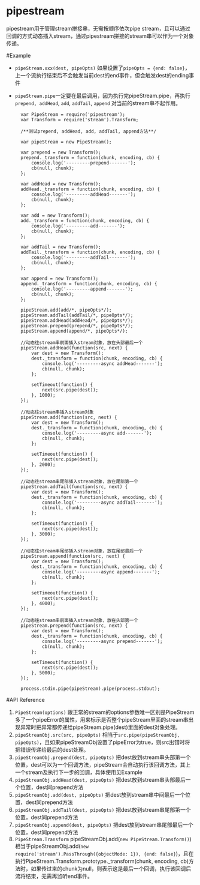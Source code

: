 # pipestream
pipestream用于管理stream拼接串，无需按顺序依次pipe stream，且可以通过回调的方式动态插入stream，通过pipestream拼接的stream串可以作为一个对象传递。

#Example

- `pipeStream.xxx(dest, pipeOpts)` 如果设置了`pipeOpts = {end: false}`，上一个流执行结束后不会触发当前dest的end事件，但会触发dest的ending事件
- `pipeStream.pipe`一定要在最后调用，因为执行完pipeStream.pipe，再执行 `prepend, addHead`, `add`, `addTail`, `append` 对当前的stream串不起作用。
	
		var PipeStream = require('pipestream');
		var Transform = require('stream').Transform;
		
		/**测试prepend, addHead, add, addTail, append方法**/
		
		var pipeStream = new PipeStream();
		
		var prepend = new Transform();
		prepend._transform = function(chunk, encoding, cb) {
			console.log('---------prepend-------');
			cb(null, chunk);
		};
		
		var addHead = new Transform();
		addHead._transform = function(chunk, encoding, cb) {
			console.log('---------addHead-------');
			cb(null, chunk);
		};
		
		var add = new Transform();
		add._transform = function(chunk, encoding, cb) {
			console.log('---------add-------');
			cb(null, chunk);
		};
		
		var addTail = new Transform();
		addTail._transform = function(chunk, encoding, cb) {
			console.log('---------addTail-------');
			cb(null, chunk);
		};
		
		var append = new Transform();
		append._transform = function(chunk, encoding, cb) {
			console.log('---------append-------');
			cb(null, chunk);
		};
		
		pipeStream.add(add/*, pipeOpts*/);
		pipeStream.addTail(addTail/*, pipeOpts*/);
		pipeStream.addHead(addHead/*, pipeOpts*/);
		pipeStream.prepend(prepend/*, pipeOpts*/);
		pipeStream.append(append/*, pipeOpts*/);
		
		//动态往stream串前面插入stream对象，放在头部最后一个
		pipeStream.addHead(function(src, next) {
			var dest = new Transform();
			dest._transform = function(chunk, encoding, cb) {
				console.log('---------async addHead-------');
				cb(null, chunk);
			};
			
			setTimeout(function() {
				next(src.pipe(dest));
			}, 1000);
		});
		
		//动态往stream串插入stream对象
		pipeStream.add(function(src, next) {
			var dest = new Transform();
			dest._transform = function(chunk, encoding, cb) {
				console.log('---------async add-------');
				cb(null, chunk);
			};
			
			setTimeout(function() {
				next(src.pipe(dest));
			}, 2000);
		});
		
		//动态往stream串尾部插入stream对象，放在尾部第一个
		pipeStream.addTail(function(src, next) {
			var dest = new Transform();
			dest._transform = function(chunk, encoding, cb) {
				console.log('---------async addTail-------');
				cb(null, chunk);
			};
			
			setTimeout(function() {
				next(src.pipe(dest));
			}, 3000);
		});
		
		//动态往stream串尾部插入stream对象，放在尾部最后一个
		pipeStream.append(function(src, next) {
			var dest = new Transform();
			dest._transform = function(chunk, encoding, cb) {
				console.log('---------async append-------');
				cb(null, chunk);
			};
			
			setTimeout(function() {
				next(src.pipe(dest));
			}, 4000);
		});
		
		//动态往stream串前面插入stream对象，放在头部第一个
		pipeStream.prepend(function(src, next) {
			var dest = new Transform();
			dest._transform = function(chunk, encoding, cb) {
				console.log('---------async prepend-------');
				cb(null, chunk);
			};
			
			setTimeout(function() {
				next(src.pipe(dest));
			}, 5000);
		});
		
		process.stdin.pipe(pipeStream).pipe(process.stdout);


#API Reference

1. `PipeStream(options)` 跟正常的stream的options参数唯一区别是PipeStream多了一个pipeError的属性，用来标示是否整个pipeStream里面的stream串出现异常时把异常都传递给pipeStream.pipe(dest)里面的dest对象处理。
2. `pipeStreamObj.src(src, pipeOpts)` 相当于`src.pipe(pipeStreamObj, pipeOpts)`，且如果pipeStreamObj设置了pipeError为true，则src出错时将把错误传递给最后的dest处理。
3. `pipeStreamObj.prepend(dest, pipeOpts)` 把dest放到stream串头部第一个位置，dest可以为一个回调方法，pipeStream会自动执行该回调方法，其上一个stream及执行下一步的回调，具体使用见Example
4. `pipeStreamObj.addHead(dest, pipeOpts)` 把dest放到stream串头部最后一个位置，dest同prepend方法
5. `pipeStreamObj.add(dest, pipeOpts)` 把dest放到stream串中间最后一个位置，dest同prepend方法
6. `pipeStreamObj.addTail(dest, pipeOpts)` 把dest放到stream串尾部第一个位置，dest同prepend方法
7. `pipeStreamObj.append(dest, pipeOpts)` 把dest放到stream串尾部最后一个位置，dest同prepend方法
8. `PipeStream.Transform`  pipeStreamObj.add(`new PipeStream.Transform()`)相当于pipeStreamObj.add(`new require('stream').PassThrough({objectMode: 1}), {end: false}`)，且在执行PipeStream.Transform.prototype._transform(chunk, encoding, cb)方法时，如果传过来的chunk为null，则表示这是最后一个回调，执行该回调后流将结束，无需再监听end事件。

		


